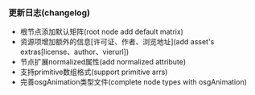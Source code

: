 
### 更新日志(changelog)
- 根节点添加默认矩阵(root node add default matrix)
- 资源项增加额外的信息[许可证、作者、浏览地址](add asset's extras[license、author、vierurl])
- 节点扩展normalized属性(add normalized attribute)
- 支持primitive数组格式(support primitive arrs)
- 完善osgAnimation类型文件(complete node types with osgAnimation)

